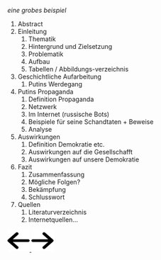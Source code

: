 *eine grobes beispiel*

1. Abstract 
2. Einleitung 
    1. Thematik 
    2. Hintergrund und Zielsetzung 
    3. Problematik 
    4. Aufbau 
    5. Tabellen / Abbildungs-verzeichnis 
3. Geschichtliche Aufarbeitung 
    1. Putins Werdegang
5. Putins Propaganda 
    1. Definition Propaganda 
    2. Netzwerk 
    3. Im Internet (russische Bots) 
    4. Beispiele für seine Schandtaten + Beweise 
    5. Analyse 
6. Auswirkungen  
    1. Definition Demokratie etc. 
    2. Auswirkungen auf die Gesellschafft  
    3. Auswirkungen auf unsere Demokratie 
7. Fazit
    1. Zusammenfassung 
    2. Mögliche Folgen? 
    3. Bekämpfung 
    4. Schlusswort 
8. Quellen 
    1. Literaturverzeichnis 
    2. Internetquellen... 


<a href="/seite/1" class="side-button" id="left-button">
<img src="/assets/icons/left.svg" width="50" height="50">
</a>
<a href="/seite/3" class="side-button" id="right-button">
<img src="/assets/icons/right.svg" width="50" height="50">
</a>
